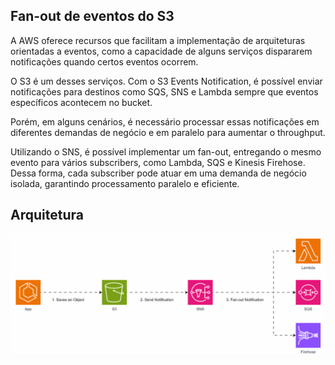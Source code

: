 ## Fan-out de eventos do S3

A AWS oferece recursos que facilitam a implementação de arquiteturas orientadas a eventos, como a capacidade de alguns serviços dispararem notificações quando certos eventos ocorrem.

O S3 é um desses serviços. Com o S3 Events Notification, é possível enviar notificações para destinos como SQS, SNS e Lambda sempre que eventos específicos acontecem no bucket.

Porém, em alguns cenários, é necessário processar essas notificações em diferentes demandas de negócio e em paralelo para aumentar o throughput. 

Utilizando o SNS, é possível implementar um fan-out, entregando o mesmo evento para vários subscribers, como Lambda, SQS e Kinesis Firehose. Dessa forma, cada subscriber pode atuar em uma demanda de negócio isolada, garantindo processamento paralelo e eficiente.

## Arquitetura
![alt text](./gifs/fan-out-s3-notifications.gif)
